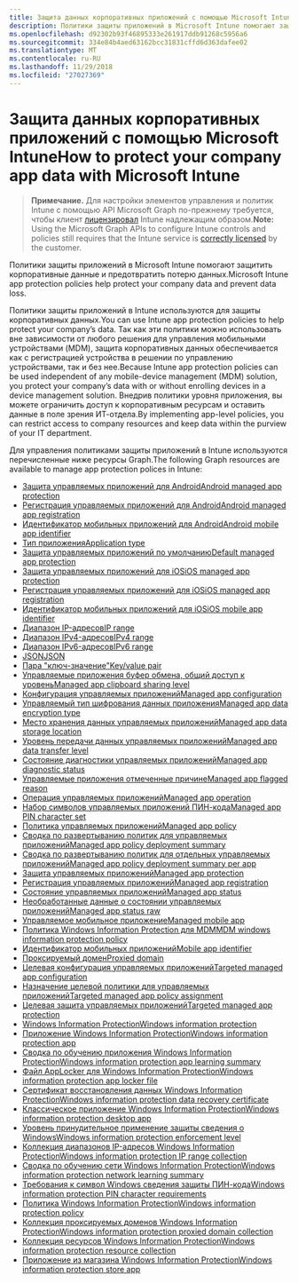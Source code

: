 ```yaml
---
title: Защита данных корпоративных приложений с помощью Microsoft Intune
description: Политики защиты приложений в Microsoft Intune помогают защитить корпоративные данные и предотвратить потерю данных.
ms.openlocfilehash: d92302b93f46895333e261917ddb91268c5956a6
ms.sourcegitcommit: 334e84b4aed63162bcc31831cffd6d363dafee02
ms.translationtype: MT
ms.contentlocale: ru-RU
ms.lasthandoff: 11/29/2018
ms.locfileid: "27027369"
---
```

# <a name="how-to-protect-your-company-app-data-with-microsoft-intune"></a><span data-ttu-id="ad87c-103">Защита данных корпоративных приложений с помощью Microsoft Intune</span><span class="sxs-lookup"><span data-stu-id="ad87c-103">How to protect your company app data with Microsoft Intune</span></span>

> <span data-ttu-id="ad87c-104">**Примечание.** Для настройки элементов управления и политик Intune с помощью API Microsoft Graph по-прежнему требуется, чтобы клиент [лицензировал](https://www.microsoft.com/en-us/cloud-platform/microsoft-intune-pricing) Intune надлежащим образом.</span><span class="sxs-lookup"><span data-stu-id="ad87c-104">**Note:** Using the Microsoft Graph APIs to configure Intune controls and policies still requires that the Intune service is [correctly licensed](https://www.microsoft.com/en-us/cloud-platform/microsoft-intune-pricing) by the customer.</span></span>

<span data-ttu-id="ad87c-105">Политики защиты приложений в Microsoft Intune помогают защитить корпоративные данные и предотвратить потерю данных.</span><span class="sxs-lookup"><span data-stu-id="ad87c-105">Microsoft Intune app protection policies help protect your company data and prevent data loss.</span></span>

<span data-ttu-id="ad87c-106">Политики защиты приложений в Intune используются для защиты корпоративных данных.</span><span class="sxs-lookup"><span data-stu-id="ad87c-106">You can use Intune app protection policies to help protect your company’s data.</span></span> <span data-ttu-id="ad87c-107">Так как эти политики можно использовать вне зависимости от любого решения для управления мобильными устройствами (MDM), защита корпоративных данных обеспечивается как с регистрацией устройства в решении по управлению устройствами, так и без нее.</span><span class="sxs-lookup"><span data-stu-id="ad87c-107">Because Intune app protection policies can be used independent of any mobile-device management (MDM) solution, you protect your company’s data with or without enrolling devices in a device management solution.</span></span> <span data-ttu-id="ad87c-108">Внедрив политики уровня приложения, вы можете ограничить доступ к корпоративным ресурсам и оставить данные в поле зрения ИТ-отдела.</span><span class="sxs-lookup"><span data-stu-id="ad87c-108">By implementing app-level policies, you can restrict access to company resources and keep data within the purview of your IT department.</span></span>

<span data-ttu-id="ad87c-109">Для управления политиками защиты приложений в Intune используются перечисленные ниже ресурсы Graph.</span><span class="sxs-lookup"><span data-stu-id="ad87c-109">The following Graph resources are available to manage app protection polices in Intune:</span></span>  

- [<span data-ttu-id="ad87c-110">Защита управляемых приложений для Android</span><span class="sxs-lookup"><span data-stu-id="ad87c-110">Android managed app protection</span></span>](intune-mam-androidmanagedappprotection.md)
- [<span data-ttu-id="ad87c-111">Регистрация управляемых приложений для Android</span><span class="sxs-lookup"><span data-stu-id="ad87c-111">Android managed app registration</span></span>](intune-mam-androidmanagedappregistration.md)
- [<span data-ttu-id="ad87c-112">Идентификатор мобильных приложений для Android</span><span class="sxs-lookup"><span data-stu-id="ad87c-112">Android mobile app identifier</span></span>](intune-mam-androidmobileappidentifier.md)
- [<span data-ttu-id="ad87c-113">Тип приложения</span><span class="sxs-lookup"><span data-stu-id="ad87c-113">Application type</span></span>](intune-wip-applicationtype.md)
- [<span data-ttu-id="ad87c-114">Защита управляемых приложений по умолчанию</span><span class="sxs-lookup"><span data-stu-id="ad87c-114">Default managed app protection</span></span>](intune-mam-defaultmanagedappprotection.md)
- [<span data-ttu-id="ad87c-115">Защита управляемых приложений для iOS</span><span class="sxs-lookup"><span data-stu-id="ad87c-115">iOS managed app protection</span></span>](intune-mam-iosmanagedappprotection.md)
- [<span data-ttu-id="ad87c-116">Регистрация управляемых приложений для iOS</span><span class="sxs-lookup"><span data-stu-id="ad87c-116">iOS managed app registration</span></span>](intune-mam-iosmanagedappregistration.md)
- [<span data-ttu-id="ad87c-117">Идентификатор мобильных приложений для iOS</span><span class="sxs-lookup"><span data-stu-id="ad87c-117">iOS mobile app identifier</span></span>](intune-mam-iosmobileappidentifier.md)
- [<span data-ttu-id="ad87c-118">Диапазон IP-адресов</span><span class="sxs-lookup"><span data-stu-id="ad87c-118">IP range</span></span>](intune-mam-iprange.md)
- [<span data-ttu-id="ad87c-119">Диапазон IPv4-адресов</span><span class="sxs-lookup"><span data-stu-id="ad87c-119">IPv4 range</span></span>](intune-mam-ipv4range.md)
- [<span data-ttu-id="ad87c-120">Диапазон IPv6-адресов</span><span class="sxs-lookup"><span data-stu-id="ad87c-120">IPv6 range</span></span>](intune-mam-ipv6range.md)
- [<span data-ttu-id="ad87c-121">JSON</span><span class="sxs-lookup"><span data-stu-id="ad87c-121">JSON</span></span>](intune-mam-json.md)
- [<span data-ttu-id="ad87c-122">Пара "ключ-значение"</span><span class="sxs-lookup"><span data-stu-id="ad87c-122">Key/value pair</span></span>](intune-mam-keyvaluepair.md)
- [<span data-ttu-id="ad87c-123">Управляемые приложения буфер обмена, общий доступ к уровень</span><span class="sxs-lookup"><span data-stu-id="ad87c-123">Managed app clipboard sharing level</span></span>](intune-mam-managedappclipboardsharinglevel.md)
- [<span data-ttu-id="ad87c-124">Конфигурация управляемых приложений</span><span class="sxs-lookup"><span data-stu-id="ad87c-124">Managed app configuration</span></span>](intune-mam-managedappconfiguration.md)
- [<span data-ttu-id="ad87c-125">Управляемый тип шифрования данных приложения</span><span class="sxs-lookup"><span data-stu-id="ad87c-125">Managed app data encryption type</span></span>](intune-mam-managedappdataencryptiontype.md)
- [<span data-ttu-id="ad87c-126">Место хранения данных управляемых приложений</span><span class="sxs-lookup"><span data-stu-id="ad87c-126">Managed app data storage location</span></span>](intune-mam-managedappdatastoragelocation.md)
- [<span data-ttu-id="ad87c-127">Уровень передачи данных управляемых приложений</span><span class="sxs-lookup"><span data-stu-id="ad87c-127">Managed app data transfer level</span></span>](intune-mam-managedappdatatransferlevel.md)
- [<span data-ttu-id="ad87c-128">Состояние диагностики управляемых приложений</span><span class="sxs-lookup"><span data-stu-id="ad87c-128">Managed app diagnostic status</span></span>](intune-mam-managedappdiagnosticstatus.md)
- [<span data-ttu-id="ad87c-129">Управляемые приложения отмеченные причине</span><span class="sxs-lookup"><span data-stu-id="ad87c-129">Managed app flagged reason</span></span>](intune-mam-managedappflaggedreason.md)
- [<span data-ttu-id="ad87c-130">Операция управляемых приложений</span><span class="sxs-lookup"><span data-stu-id="ad87c-130">Managed app operation</span></span>](intune-mam-managedappoperation.md)
- [<span data-ttu-id="ad87c-131">Набор символов управляемых приложений ПИН-кода</span><span class="sxs-lookup"><span data-stu-id="ad87c-131">Managed app PIN character set</span></span>](intune-mam-managedapppincharacterset.md)
- [<span data-ttu-id="ad87c-132">Политика управляемых приложений</span><span class="sxs-lookup"><span data-stu-id="ad87c-132">Managed app policy</span></span>](intune-mam-managedapppolicy.md)
- [<span data-ttu-id="ad87c-133">Сводка по развертыванию политик для управляемых приложений</span><span class="sxs-lookup"><span data-stu-id="ad87c-133">Managed app policy deployment summary</span></span>](intune-mam-managedapppolicydeploymentsummary.md)
- [<span data-ttu-id="ad87c-134">Сводка по развертыванию политик для отдельных управляемых приложений</span><span class="sxs-lookup"><span data-stu-id="ad87c-134">Managed app policy deployment summary per app</span></span>](intune-mam-managedapppolicydeploymentsummaryperapp.md)
- [<span data-ttu-id="ad87c-135">Защита управляемых приложений</span><span class="sxs-lookup"><span data-stu-id="ad87c-135">Managed app protection</span></span>](intune-mam-managedappprotection.md)
- [<span data-ttu-id="ad87c-136">Регистрация управляемых приложений</span><span class="sxs-lookup"><span data-stu-id="ad87c-136">Managed app registration</span></span>](intune-mam-managedappregistration.md)
- [<span data-ttu-id="ad87c-137">Состояние управляемых приложений</span><span class="sxs-lookup"><span data-stu-id="ad87c-137">Managed app status</span></span>](intune-mam-managedappstatus.md)
- [<span data-ttu-id="ad87c-138">Необработанные данные о состоянии управляемых приложений</span><span class="sxs-lookup"><span data-stu-id="ad87c-138">Managed app status raw</span></span>](intune-mam-managedappstatusraw.md)
- [<span data-ttu-id="ad87c-139">Управляемое мобильное приложение</span><span class="sxs-lookup"><span data-stu-id="ad87c-139">Managed mobile app</span></span>](intune-mam-managedmobileapp.md)
- [<span data-ttu-id="ad87c-140">Политика Windows Information Protection для MDM</span><span class="sxs-lookup"><span data-stu-id="ad87c-140">MDM windows information protection policy</span></span>](intune-mam-mdmwindowsinformationprotectionpolicy.md)
- [<span data-ttu-id="ad87c-141">Идентификатор мобильных приложений</span><span class="sxs-lookup"><span data-stu-id="ad87c-141">Mobile app identifier</span></span>](intune-mam-mobileappidentifier.md)
- [<span data-ttu-id="ad87c-142">Проксируемый домен</span><span class="sxs-lookup"><span data-stu-id="ad87c-142">Proxied domain</span></span>](intune-mam-proxieddomain.md)
- [<span data-ttu-id="ad87c-143">Целевая конфигурация управляемых приложений</span><span class="sxs-lookup"><span data-stu-id="ad87c-143">Targeted managed app configuration</span></span>](intune-mam-targetedmanagedappconfiguration.md)
- [<span data-ttu-id="ad87c-144">Назначение целевой политики для управляемых приложений</span><span class="sxs-lookup"><span data-stu-id="ad87c-144">Targeted managed app policy assignment</span></span>](intune-mam-targetedmanagedapppolicyassignment.md)
- [<span data-ttu-id="ad87c-145">Целевая защита управляемых приложений</span><span class="sxs-lookup"><span data-stu-id="ad87c-145">Targeted managed app protection</span></span>](intune-mam-targetedmanagedappprotection.md)
- [<span data-ttu-id="ad87c-146">Windows Information Protection</span><span class="sxs-lookup"><span data-stu-id="ad87c-146">Windows information protection</span></span>](intune-mam-windowsinformationprotection.md)
- [<span data-ttu-id="ad87c-147">Приложение Windows Information Protection</span><span class="sxs-lookup"><span data-stu-id="ad87c-147">Windows information protection app</span></span>](intune-mam-windowsinformationprotectionapp.md)
- [<span data-ttu-id="ad87c-148">Сводка по обучению приложения Windows Information Protection</span><span class="sxs-lookup"><span data-stu-id="ad87c-148">Windows information protection app learning summary</span></span>](intune-wip-windowsinformationprotectionapplearningsummary.md)
- [<span data-ttu-id="ad87c-149">Файл AppLocker для Windows Information Protection</span><span class="sxs-lookup"><span data-stu-id="ad87c-149">Windows information protection app locker file</span></span>](intune-mam-windowsinformationprotectionapplockerfile.md)
- [<span data-ttu-id="ad87c-150">Сертификат восстановления данных Windows Information Protection</span><span class="sxs-lookup"><span data-stu-id="ad87c-150">Windows information protection data recovery certificate</span></span>](intune-mam-windowsinformationprotectiondatarecoverycertificate.md)
- [<span data-ttu-id="ad87c-151">Классическое приложение Windows Information Protection</span><span class="sxs-lookup"><span data-stu-id="ad87c-151">Windows information protection desktop app</span></span>](intune-mam-windowsinformationprotectiondesktopapp.md)
- [<span data-ttu-id="ad87c-152">Уровень принудительное применение защиты сведения о Windows</span><span class="sxs-lookup"><span data-stu-id="ad87c-152">Windows information protection enforcement level</span></span>](intune-mam-windowsinformationprotectionenforcementlevel.md)
- [<span data-ttu-id="ad87c-153">Коллекция диапазонов IP-адресов Windows Information Protection</span><span class="sxs-lookup"><span data-stu-id="ad87c-153">Windows information protection IP range collection</span></span>](intune-mam-windowsinformationprotectioniprangecollection.md)
- [<span data-ttu-id="ad87c-154">Сводка по обучению сети Windows Information Protection</span><span class="sxs-lookup"><span data-stu-id="ad87c-154">Windows information protection network learning summary</span></span>](intune-wip-windowsinformationprotectionnetworklearningsummary.md)
- [<span data-ttu-id="ad87c-155">Требования к символ Windows сведения защиты ПИН-кода</span><span class="sxs-lookup"><span data-stu-id="ad87c-155">Windows information protection PIN character requirements</span></span>](intune-mam-windowsinformationprotectionpincharacterrequirements.md)
- [<span data-ttu-id="ad87c-156">Политика Windows Information Protection</span><span class="sxs-lookup"><span data-stu-id="ad87c-156">Windows information protection policy</span></span>](intune-mam-windowsinformationprotectionpolicy.md)
- [<span data-ttu-id="ad87c-157">Коллекция проксируемых доменов Windows Information Protection</span><span class="sxs-lookup"><span data-stu-id="ad87c-157">Windows information protection proxied domain collection</span></span>](intune-mam-windowsinformationprotectionproxieddomaincollection.md)
- [<span data-ttu-id="ad87c-158">Коллекция ресурсов Windows Information Protection</span><span class="sxs-lookup"><span data-stu-id="ad87c-158">Windows information protection resource collection</span></span>](intune-mam-windowsinformationprotectionresourcecollection.md)
- [<span data-ttu-id="ad87c-159">Приложение из магазина Windows Information Protection</span><span class="sxs-lookup"><span data-stu-id="ad87c-159">Windows information protection store app</span></span>](intune-mam-windowsinformationprotectionstoreapp.md)

